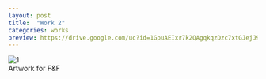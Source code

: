 ```yaml
---
layout: post
title:  "Work 2"
categories: works
preview: https://drive.google.com/uc?id=1GpuAEIxr7k2QAgqkqzDzc7xtGJejJ9sh
---
```


![1](https://drive.google.com/uc?id=1BAZvtMKh1w9fgxTrECJPPU3u-v8shCGy)  
Artwork for F&F